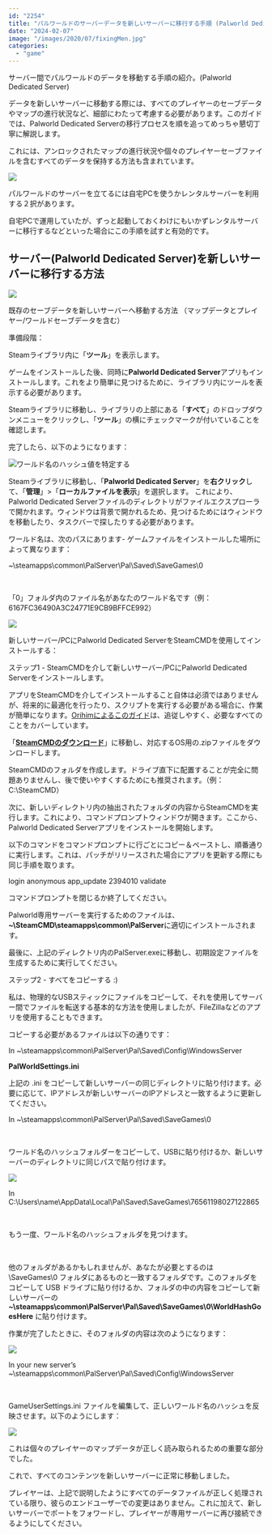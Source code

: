 ```yaml
---
id: "2254"
title: "パルワールドのサーバーデータを新しいサーバーに移行する手順 (Palworld Dedicated Server)"
date: "2024-02-07"
image: "/images/2020/07/fixingMen.jpg"
categories: 
  - "game"
---
```


サーバー間でパルワールドのデータを移動する手順の紹介。(Palworld Dedicated Server)

データを新しいサーバーに移動する際には、すべてのプレイヤーのセーブデータやマップの進行状況など、細部にわたって考慮する必要があります。このガイドでは、Palworld Dedicated Serverの移行プロセスを順を追ってめっちゃ懇切丁寧に解説します。

これには、アンロックされたマップの進行状況や個々のプレイヤーセーブファイルを含むすべてのデータを保持する方法も含まれています。

![](/images/2024/02/image.png)

パルワールドのサーバーを立てるには自宅PCを使うかレンタルサーバーを利用する２択があります。

自宅PCで運用していたが、ずっと起動しておくわけにもいかずレンタルサーバーに移行するなどといった場合にこの手順を試すと有効的です。

## サーバー(Palworld Dedicated Server)を新しいサーバーに移行する方法

![](/images/2020/07/successLoad.jpg)

既存のセーブデータを新しいサーバーへ移動する方法 （マップデータとプレイヤー/ワールドセーブデータを含む）

準備段階：

Steamライブラリ内に「**ツール**」を表示します。

ゲームをインストールした後、同時に**Palworld Dedicated Server**アプリもインストールします。これをより簡単に見つけるために、ライブラリ内にツールを表示する必要があります。

Steamライブラリに移動し、ライブラリの上部にある「**すべて**」のドロップダウンメニューをクリックし、「**ツール**」の横にチェックマークが付いていることを確認します。

完了したら、以下のようになります：

![](/images/2024/02/image-1.png)ワールド名のハッシュ値を特定する

Steamライブラリに移動し、「**Palworld Dedicated Server**」を**右クリック**して、「**管理**」>「**ローカルファイルを表示**」を選択します。 これにより、Palworld Dedicated Serverファイルのディレクトリがファイルエクスプローラで開かれます。ウィンドウは背景で開かれるため、見つけるためにはウィンドウを移動したり、タスクバーで探したりする必要があります。

ワールド名は、次のパスにあります- ゲームファイルをインストールした場所によって異なります：

~\\steamapps\\common\\PalServer\\Pal\\Saved\\SaveGames\\0

 

「0」フォルダ内のファイル名があなたのワールド名です（例：6167FC36490A3C24771E9CB9BFFCE992）

![](/images/2024/02/image-2.png)

新しいサーバー/PCにPalworld Dedicated ServerをSteamCMDを使用してインストールする：

ステップ1 - SteamCMDを介して新しいサーバー/PCにPalworld Dedicated Serverをインストールします。

アプリをSteamCMDを介してインストールすること自体は必須ではありませんが、将来的に最適化を行ったり、スクリプトを実行する必要がある場合に、作業が簡単になります。[Orihimによるこのガイド](https://www.reddit.com/r/Palworld/comments/19au2a2/how_to_create_your_dedicated_server_steamcmd/)は、追従しやすく、必要なすべてのことをカバーしています。

「[**SteamCMDのダウンロード**](https://developer.valvesoftware.com/wiki/SteamCMD#Windows)」に移動し、対応するOS用の.zipファイルをダウンロードします。

SteamCMDのフォルダを作成します。ドライブ直下に配置することが完全に問題ありませんし、後で使いやすくするためにも推奨されます。（例：C:\\SteamCMD）

次に、新しいディレクトリ内の抽出されたフォルダの内容からSteamCMDを実行します。これにより、コマンドプロンプトウィンドウが開きます。ここから、Palworld Dedicated Serverアプリをインストールを開始します。

以下のコマンドをコマンドプロンプトに行ごとにコピー＆ペーストし、順番通りに実行します。これは、パッチがリリースされた場合にアプリを更新する際にも同じ手順を取ります。

login anonymous app\_update 2394010 validate

コマンドプロンプトを閉じるか終了してください。

Palworld専用サーバーを実行するためのファイルは、**~\\SteamCMD\\steamapps\\common\\PalServer**に適切にインストールされます。

最後に、上記のディレクトリ内のPalServer.exeに移動し、初期設定ファイルを生成するために実行してください。

ステップ2 - すべてをコピーする :)

私は、物理的なUSBスティックにファイルをコピーして、それを使用してサーバー間でファイルを転送する基本的な方法を使用しましたが、FileZillaなどのアプリを使用することもできます。

コピーする必要があるファイルは以下の通りです：

In ~\\steamapps\\common\\PalServer\\Pal\\Saved\\Config\\WindowsServer

**PalWorldSettings.ini**

上記の .ini をコピーして新しいサーバーの同じディレクトリに貼り付けます。必要に応じて、IPアドレスが新しいサーバーのIPアドレスと一致するように更新してください。

In ~\\steamapps\\common\\PalServer\\Pal\\Saved\\SaveGames\\0

 

ワールド名のハッシュフォルダーをコピーして、USBに貼り付けるか、新しいサーバーのディレクトリに同じパスで貼り付けます。

![](/images/2024/02/image-3.png)

In C:\\Users\\name\\AppData\\Local\\Pal\\Saved\\SaveGames\\76561198027122865

 

もう一度、ワールド名のハッシュフォルダを見つけます。

 

他のフォルダがあるかもしれませんが、あなたが必要とするのは \\SaveGames\\0 フォルダにあるものと一致するフォルダです。このフォルダをコピーして USB ドライブに貼り付けるか、フォルダの中の内容をコピーして新しいサーバーの **~\\steamapps\\common\\PalServer\\Pal\\Saved\\SaveGames\\0\\WorldHashGoesHere** に貼り付けます。

作業が完了したときに、そのフォルダの内容は次のようになります：

![](/images/2024/02/image-4.png)

In your new server’s ~\\steamapps\\common\\PalServer\\Pal\\Saved\\Config\\WindowsServer

 

GameUserSettings.ini ファイルを編集して、正しいワールド名のハッシュを反映させます。以下のようにします：

![](/images/2024/02/image-5.png)

これは個々のプレイヤーのマップデータが正しく読み取られるための重要な部分でした。

これで、すべてのコンテンツを新しいサーバーに正常に移動しました。

プレイヤーは、上記で説明したようにすべてのデータファイルが正しく処理されている限り、彼らのエンドユーザーでの変更はありません。これに加えて、新しいサーバーでポートをフォワードし、プレイヤーが専用サーバーに再び接続できるようにしてください。
